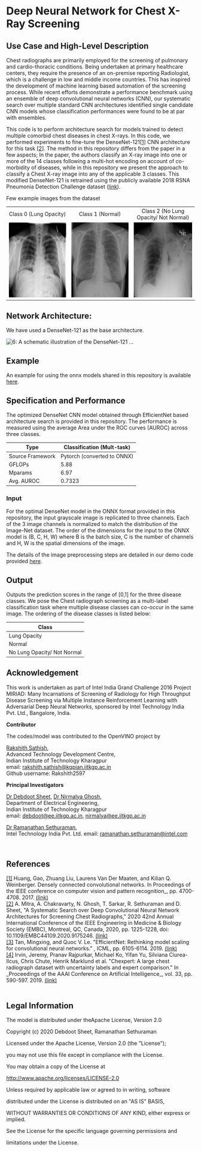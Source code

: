 # **Deep Neural Network for Chest X-Ray Screening**

## **Use Case and High-Level Description**

<div id="abs">

Chest radiographs are primarily employed for the screening of pulmonary and cardio-thoracic conditions. Being undertaken at primary healthcare centers, they require the presence of an on-premise reporting Radiologist, which is a challenge in low and middle income countries. This has inspired the development of machine learning based automation of the screening process. While recent efforts demonstrate a performance benchmark using an ensemble of deep convolutional neural networks (CNN), our systematic search over multiple standard CNN architectures identified single candidate CNN models whose classification performances were found to be at par with ensembles.

This code is to perform architecture search for models trained to detect multiple comorbid chest diseases in chest X-rays. In this code, we performed experiments to fine-tune the DenseNet-121[[1](#densenet)] CNN architecture for this task [[2](#embc)]. The method in this repository differs from the paper in a few aspects; In the paper, the authors classify an X-ray image into one or more of the 14 classes following a multi-hot encoding on account of co-morbidity of diseases, while in this repository we present the approach to classify a Chest X-ray image into any of the applicable 3 classes. This modified DenseNet-121 is retrained using the publicly available 2018 RSNA Pneumonia Detection Challenge dataset ([link](https://www.rsna.org/education/ai-resources-and-training/ai-image-challenge/rsna-pneumonia-detection-challenge-2018)).
</div>


Few example images from the dataset
<table >
<tr>
<td align='center'> Class 0 (Lung Opacity)</td>
<td align='center'> Class 1 (Normal)</td>
<td align='center'> Class 2 (No Lung Opacity/ Not Normal)</td>
</tr>
<tr>
<td align='center'><img src="./media/class0.jpg" width="250" height="200"></td>
<td align='center'> <img src="./media/class1.jpg" width="250" height="200"></td>
<td align='center'> <img src="./media/class2.jpg" width="250" height="200"> </td>
</tr>
</table>


## Network Architecture:

We have used a DenseNet-121 as the base architecture.

![6: A schematic illustration of the DenseNet-121 ...](https://lh6.googleusercontent.com/ziwy55LfUqzzErhcy0Cw418LbeCWpfH_liD3dXNrae8yVnV91rnCWsokLUVO0NVUuUeNHIG6bnkV3J7jNNT5U6DDr2Y78Z60NW-2ACUEuY53k6B7C6x1Q9HFrJ-1yJZNM1vyMPdg)



## **Example**

An example for using the onnx models shared in this repository is available [here](https://drive.google.com/file/d/1FCG9EaslKa_n_OF6FpcPlNy9Q3NNY4Rn/view?usp=sharing).

## **Specification and Performance**

The optimized DenseNet CNN model obtained through EfficientNet based architecture search is provided in this repository. The performance is measured using the average Area under the ROC curves (AUROC) across three classes.

| Type | Classification (Mult-task) |
| --- | --- |
| Source Framework | Pytorch (converted to ONNX) |
| GFLOPs | 5.88 |
| Mparams | 6.97 |
| Avg. AUROC | 0.7323 |


### **Input**

For the optimal DenseNet model in the ONNX format provided in this repository, the input grayscale image is replicated to three channels. Each of the 3 image channels is normalized to match the distribution of the Image-Net dataset. The order of the dimensions for the input to the ONNX model is (B, C, H, W) where B is the batch size, C is the number of channels and H, W is the spatial dimensions of the image.

The details of the image preprocessing steps are detailed in our demo code provided [here](https://drive.google.com/file/d/1FCG9EaslKa_n_OF6FpcPlNy9Q3NNY4Rn/view?usp=sharing).


## **Output**

Outputs the prediction scores in the range of [0,1] for the three disease classes. We pose the Chest radiograph screening as a multi-label classification task where multiple disease classes can co-occur in the same image. The ordering of the disease classes is listed below:

| Class |
| --- |
| Lung Opacity |
| Normal |
| No Lung Opacity/ Not Normal |

## **Acknowledgement**
This work is undertaken as part of Intel India Grand Challenge 2016 Project MIRIAD: Many Incarnations of Screening of Radiology for High Throughput Disease Screening via Multiple Instance Reinforcement Learning with Adversarial Deep Neural Networks, sponsored by Intel Technology India Pvt. Ltd., Bangalore, India.

**Contributor**

The codes/model was contributed to the OpenVINO project by

<a href="https://www.linkedin.com/in/rakshith-sathish/">Rakshith Sathish</a>, </br>
Advanced Technology Development Centre, </br>
Indian Institute of Technology Kharagpur</br>
email: rakshith.sathish@kgpian.iitkgp.ac.in</br>
Github username: Rakshith2597


**Principal Investigators**

<a href="https://www.linkedin.com/in/debdoot/">Dr Debdoot Sheet</a>, <a href="">Dr Nirmalya Ghosh</a>,</br>
Department of Electrical Engineering,</br>
Indian Institute of Technology Kharagpur</br>
email: debdoot@ee.iitkgp.ac.in, nirmalya@ee.iitkgp.ac.in

<a href="https://www.linkedin.com/in/ramanathan-sethuraman-27a12aba/">Dr Ramanathan Sethuraman</a>,</br>
Intel Technology India Pvt. Ltd.
email: ramanathan.sethuraman@intel.com

</br>

## **References**

<div id="densenet">
<a href="#abs">[1]</a> Huang, Gao, Zhuang Liu, Laurens Van Der Maaten, and Kilian Q. Weinberger. Densely connected convolutional networks. In Proceedings of the IEEE conference on computer vision and pattern recognition_, pp. 4700-4708. 2017. <a href="https://arxiv.org/pdf/1608.06993.pdf"> (link) </a> 
</div>

<div id="embc">
<a href="#abs">[2]</a> A. Mitra, A. Chakravarty, N. Ghosh, T. Sarkar, R. Sethuraman and D. Sheet, "A Systematic Search over Deep Convolutional Neural Network Architectures for Screening Chest Radiographs," 2020 42nd Annual International Conference of the IEEE Engineering in Medicine & Biology Society (EMBC), Montreal, QC, Canada, 2020, pp. 1225-1228, doi: 10.1109/EMBC44109.2020.9175246. <a href="https://ieeexplore.ieee.org/document/9175246"> (link) </a>

</div>

<div id="efficientnet">
<a href="#abs">[3]</a>  Tan, Mingxing, and Quoc V. Le. &quot;EfficientNet: Rethinking model scaling for convolutional neural networks.&quot; , ICML, pp. 6105-6114. 2019. <a href="http://proceedings.mlr.press/v97/tan19a/tan19a.pdf"> (link) </a>

</div>

<div id="chexpert">
<a href="#abs">[4]</a>  Irvin, Jeremy, Pranav Rajpurkar, Michael Ko, Yifan Yu, Silviana Ciurea-Ilcus, Chris Chute, Henrik Marklund et al. &quot;Chexpert: A large chest radiograph dataset with uncertainty labels and expert comparison.&quot; In _Proceedings of the AAAI Conference on Artificial Intelligence_, vol. 33, pp. 590-597. 2019. <a href="https://arxiv.org/abs/1901.07031"> (link) </a>
</div>

</br> 

## **Legal Information**

The model is distributed under theApache License, Version 2.0

Copyright (c) 2020 Debdoot Sheet, Ramanathan Sethuraman

Licensed under the Apache License, Version 2.0 (the &quot;License&quot;);

you may not use this file except in compliance with the License.

You may obtain a copy of the License at

http://www.apache.org/licenses/LICENSE-2.0

Unless required by applicable law or agreed to in writing, software

distributed under the License is distributed on an &quot;AS IS&quot; BASIS,

WITHOUT WARRANTIES OR CONDITIONS OF ANY KIND, either express or implied.

See the License for the specific language governing permissions and

limitations under the License.
